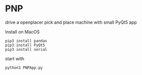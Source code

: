 # PNP
drive a openplacer pick and place machine with small PyQt5 app


Install on MacOS
```
pip3 install pandas
pip3 install PyQt5
pip3 install serial

```

start with
```
python3 PNPApp.py
```
